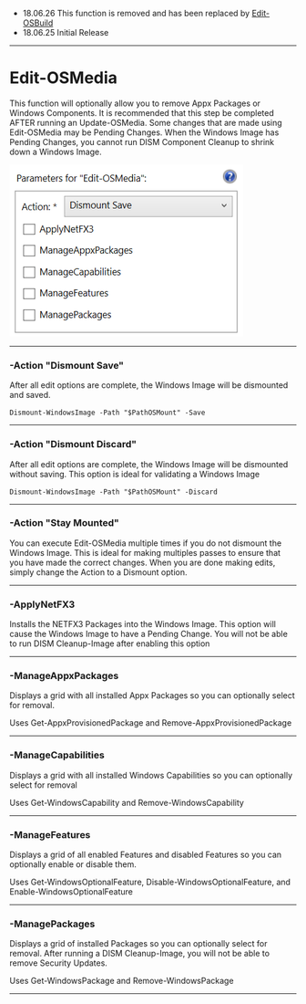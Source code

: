 * 18.06.26 This function is removed and has been replaced by [Edit-OSBuild](/osmedia/reference/edit-osbuild.md)
* 18.06.25 Initial Release

---

# Edit-OSMedia

This function will optionally allow you to remove Appx Packages or Windows Components.  It is recommended that this step be completed AFTER running an Update-OSMedia.  Some changes that are made using Edit-OSMedia may be Pending Changes.  When the Windows Image has Pending Changes, you cannot run DISM Component Cleanup to shrink down a Windows Image.

![](/assets/2018-06-24_22-35-01.png)

---

### -Action "Dismount Save"

After all edit options are complete, the Windows Image will be dismounted and saved.

```
Dismount-WindowsImage -Path "$PathOSMount" -Save
```

---

### -Action "Dismount Discard"

After all edit options are complete, the Windows Image will be dismounted without saving.  This option is ideal for validating a Windows Image

```
Dismount-WindowsImage -Path "$PathOSMount" -Discard
```

---

### -Action "Stay Mounted"

You can execute Edit-OSMedia multiple times if you do not dismount the Windows Image.  This is ideal for making multiples passes to ensure that you have made the correct changes.  When you are done making edits, simply change the Action to a Dismount option.

---

### -ApplyNetFX3

Installs the NETFX3 Packages into the Windows Image.  This option will cause the Windows Image to have a Pending Change.  You will not be able to run DISM Cleanup-Image after enabling this option

---

### -ManageAppxPackages

Displays a grid with all installed Appx Packages so you can optionally select for removal.

Uses Get-AppxProvisionedPackage and Remove-AppxProvisionedPackage

---

### -ManageCapabilities

Displays a grid with all installed Windows Capabilities so you can optionally select for removal

Uses Get-WindowsCapability and Remove-WindowsCapability

---

### -ManageFeatures

Displays a grid of all enabled Features and disabled Features so you can optionally enable or disable them.

Uses Get-WindowsOptionalFeature, Disable-WindowsOptionalFeature, and Enable-WindowsOptionalFeature

---

### -ManagePackages

Displays a grid of installed Packages so you can optionally select for removal.  After running a DISM Cleanup-Image, you will not be able to remove Security Updates.

Uses Get-WindowsPackage and Remove-WindowsPackage

---





